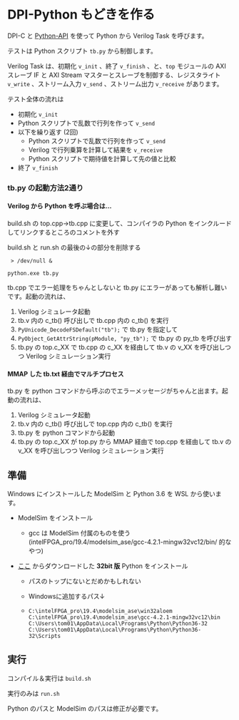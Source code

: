 # DPI-Python もどきを作る

DPI-C と [Python-API](https://docs.python.org/ja/3/extending/embedding.html) を使って Python から Verilog Task を呼びます。

テストは Python スクリプト `tb.py` から制御します。

Verilog Task は、初期化 `v_init` 、終了 `v_finish` 、と、`top` モジュールの AXI スレーブ IF と AXI Stream マスターとスレーブを制御する、レジスタライト `v_write` 、ストリーム入力 `v_send` 、ストリーム出力 `v_receive` があります。

テスト全体の流れは

- 初期化 `v_init`
- Python スクリプトで乱数で行列を作って `v_send`
- 以下を繰り返す (2回)
  - Python スクリプトで乱数で行列を作って `v_send`
  - Verilog で行列乗算を計算して結果を `v_receive`
  - Python スクリプトで期待値を計算して先の値と比較
- 終了 `v_finish`

### tb.py の起動方法2通り

#### Verilog から Python を呼ぶ場合は…

build.sh の top.cpp→tb.cpp に変更して、コンパイラの Python をインクルードしてリンクするところのコメントを外す

build.sh と run.sh の最後の↓の部分を削除する

```
 > /dev/null &

python.exe tb.py
```

tb.cpp でエラー処理をちゃんとしないと tb.py にエラーがあっても解析し難いです。起動の流れは、

1. Verilog シミュレータ起動
2. tb.v 内の c_tb() 呼び出しで tb.cpp 内の c_tb() を実行
3. `PyUnicode_DecodeFSDefault("tb");` で tb.py を指定して
4.  `PyObject_GetAttrString(pModule, "py_tb");` で tb.py の py_tb を呼び出す
5. tb.py の top.c_XX で tb.cpp の c_XX を経由して tb.v の v_XX を呼び出しつつ Verilog シミュレーション実行

#### MMAP した tb.txt 経由でマルチプロセス

tb.py を python コマンドから呼ぶのでエラーメッセージがちゃんと出ます。起動の流れは、

1. Verilog シミュレータ起動
2. tb.v 内の c_tb() 呼び出しで top.cpp 内の c_tb() を実行
5. tb.py を python コマンドから起動
6. tb.py の top.c_XX が top.py から MMAP 経由で top.cpp を経由して tb.v の v_XX を呼び出しつつ Verilog シミュレーション実行

## 準備

Windows にインストールした ModelSim と Python 3.6 を WSL から使います。

- ModelSim をインストール
  
  - gcc は ModelSim 付属のものを使う (intelFPGA_pro/19.4/modelsim_ase/gcc-4.2.1-mingw32vc12/bin/ 的なやつ)
- [ここ](https://pythonlinks.python.jp/ja/index.html) からダウンロードした **32bit 版** Python をインストール
  
  - パスのトップにないとだめかもしれない
  
  - Windowsに追加するパス↓
  
  - ```
    C:\intelFPGA_pro\19.4\modelsim_ase\win32aloem
    C:\intelFPGA_pro\19.4\modelsim_ase\gcc-4.2.1-mingw32vc12\bin
    C:\Users\tom01\AppData\Local\Programs\Python\Python36-32
    C:\Users\tom01\AppData\Local\Programs\Python\Python36-32\Scripts
    ```

## 実行

コンパイル＆実行は `build.sh`

実行のみは `run.sh`

Python のパスと ModelSim のパスは修正が必要です。

